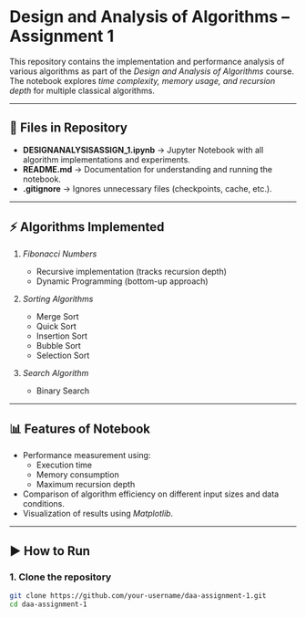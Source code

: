 # Design and Analysis of Algorithms – Assignment 1  

This repository contains the implementation and performance analysis of various algorithms as part of the *Design and Analysis of Algorithms* course. The notebook explores *time complexity, memory usage, and recursion depth* for multiple classical algorithms.  

---

## 📂 Files in Repository  
- **DESIGNANALYSISASSIGN_1.ipynb** → Jupyter Notebook with all algorithm implementations and experiments.  
- **README.md** → Documentation for understanding and running the notebook.  
- **.gitignore** → Ignores unnecessary files (checkpoints, cache, etc.).  

---

## ⚡ Algorithms Implemented  
1. *Fibonacci Numbers*  
   - Recursive implementation (tracks recursion depth)  
   - Dynamic Programming (bottom-up approach)  

2. *Sorting Algorithms*  
   - Merge Sort  
   - Quick Sort  
   - Insertion Sort  
   - Bubble Sort  
   - Selection Sort  

3. *Search Algorithm*  
   - Binary Search  

---

## 📊 Features of Notebook  
- Performance measurement using:
  - Execution time  
  - Memory consumption  
  - Maximum recursion depth  
- Comparison of algorithm efficiency on different input sizes and data conditions.  
- Visualization of results using *Matplotlib*.  

---

## ▶ How to Run  

### 1. Clone the repository  
```bash
git clone https://github.com/your-username/daa-assignment-1.git
cd daa-assignment-1
